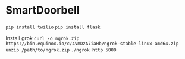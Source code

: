 # SmartDoorbell

`pip install twilio`
`pip install flask`

Install grok
`curl -o ngrok.zip https://bin.equinox.io/c/4VmDzA7iaHb/ngrok-stable-linux-amd64.zip`
`unzip /path/to/ngrok.zip`
`./ngrok http 5000`

